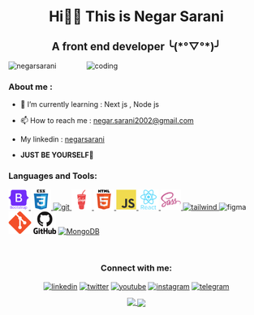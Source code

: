 <h1 align="center">Hi🙋‍♀️ This is Negar Sarani</h1>
<h2 align="center">A front end developer ╰(*°▽°*)╯</h2>

<img align="right" alt="coding" width="350" src="https://cdn.dribbble.com/users/11834937/screenshots/18440710/media/f95608921737c01be89fd64a66827ac7.gif">

<p align="left"> <img src="https://komarev.com/ghpvc/?username=negarsarani&label=Profile%20views&color=0e75b6&style=flat" alt="negarsarani" /> </p>
<h3> About me :</h3>

- 🌱 I’m currently learning : Next js , Node js

- 📫 How to reach me : negar.sarani2002@gmail.com
-  My linkedin :  <a href="https://linkedin.com/in/negarsarani" target="blank">negarsarani</a>

- **JUST BE YOURSELF🤍**

<!-- <h3 align="left">Connect with me:</h3>
<p align="left">
</p>
 -->
<h3 align="left">Languages and Tools:</h3>
<p align="left"> <a href="https://getbootstrap.com" target="_blank" rel="noreferrer"> 
 <img src="https://raw.githubusercontent.com/devicons/devicon/master/icons/bootstrap/bootstrap-plain-wordmark.svg" alt="bootstrap" width="40" height="40"/> </a>
 <a href="https://www.w3schools.com/css/" target="_blank" rel="noreferrer"> <img src="https://raw.githubusercontent.com/devicons/devicon/master/icons/css3/css3-original-wordmark.svg" alt="css3" width="40" height="40"/> </a> <a href="https://git-scm.com/" target="_blank" rel="noreferrer"> <img src="https://www.vectorlogo.zone/logos/git-scm/git-scm-icon.svg" alt="git" width="40" height="40"/> </a> <a href="https://gulpjs.com" target="_blank" rel="noreferrer"> <img src="https://raw.githubusercontent.com/devicons/devicon/master/icons/gulp/gulp-plain.svg" alt="gulp" width="40" height="40"/> </a> <a href="https://www.w3.org/html/" target="_blank" rel="noreferrer"> <img src="https://raw.githubusercontent.com/devicons/devicon/master/icons/html5/html5-original-wordmark.svg" alt="html5" width="40" height="40"/> </a> <a href="https://developer.mozilla.org/en-US/docs/Web/JavaScript" target="_blank" rel="noreferrer"> <img src="https://raw.githubusercontent.com/devicons/devicon/master/icons/javascript/javascript-original.svg" alt="javascript" width="40" height="40"/> </a> <a href="https://reactjs.org/" target="_blank" rel="noreferrer"> <img src="https://raw.githubusercontent.com/devicons/devicon/master/icons/react/react-original-wordmark.svg" alt="react" width="40" height="40"/> </a> <a href="https://sass-lang.com" target="_blank" rel="noreferrer"> <img src="https://raw.githubusercontent.com/devicons/devicon/master/icons/sass/sass-original.svg" alt="sass" width="40" height="40"/> </a> <a href="https://tailwindcss.com/" target="_blank" rel="noreferrer"> <img src="https://www.vectorlogo.zone/logos/tailwindcss/tailwindcss-icon.svg" alt="tailwind" width="40" height="40"/> </a>  <img src="https://www.vectorlogo.zone/logos/figma/figma-icon.svg" alt="figma" width="30" height="30"/><img
      src="https://raw.githubusercontent.com/devicons/devicon/master/icons/git/git-plain.svg" alt="git" width="45"
      height="45" /></a>    <a target="_blank" href="https://github.com/"><img
      src="https://raw.githubusercontent.com/devicons/devicon/master/icons/github/github-original-wordmark.svg" alt="github" width="45"
      height="45" /></a> 
      
<a href="https://www.mongodb.com/" target="_blank" rel="noreferrer"> 
 <img src="https://www.vectorlogo.zone/logos/mongodb/mongodb-ar21.svg" alt="MongoDB" width="40" height="40"/> </a>
 </p> 
 
  </br>
  
  <h3 align="center">Connect with me:</h3>
<p align="center">
<a href="https://www.linkedin.com/in/negarsarani" target="blank"><img align="center" src="https://www.vectorlogo.zone/logos/linkedin/linkedin-tile.svg" alt="linkedin" height="30" width="30" /></a>
<a href="https://twitter.com/negarsarani" target="blank"><img align="center" src="https://www.vectorlogo.zone/logos/twitter/twitter-tile.svg" alt="twitter" height="30" width="30" /></a>
<a href="https://www.youtube.com/channel/UCDyv2STOk7SU8_eNOPkvbCw" target="blank"><img align="center" src="https://www.vectorlogo.zone/logos/youtube/youtube-tile.svg" alt="youtube" height="30" width="30" /></a>
<a href="https://www.instagram.com/negarsarani" target="blank"><img align="center" src="https://www.vectorlogo.zone/logos/instagram/instagram-tile.svg" alt="instagram" height="30" width="30" /></a>
 <a href="https://t.me/negarsarani" target="blank"><img align="center" src="https://www.vectorlogo.zone/logos/telegram/telegram-tile.svg" alt="telegram" height="30" width="30" />
<div align="center">
  <a href="">
    <img align="top" src='https://github-readme-stats.vercel.app/api?username=negarsarani&theme=tokyonight&hide_border=true&include_all_commits=false&count_private=true'>
  </a>

  <a href="">
    <img align="center" src='https://github-readme-stats.vercel.app/api/top-langs/?username=negarsarani&theme=tokyonight&hide_border=true&include_all_commits=false&count_private=true&layout=compact'>
  </a>
</div>
